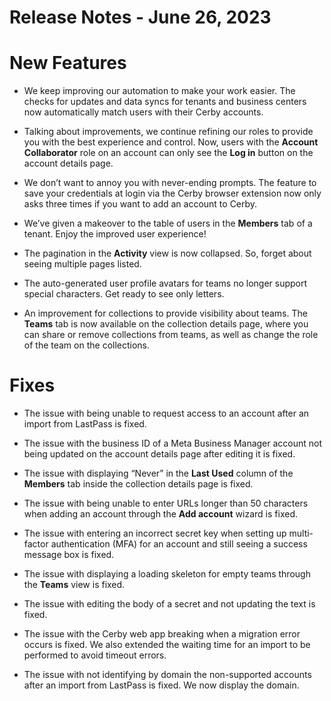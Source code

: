 # Release Notes - June 26, 2023

# New Features

  * We keep improving our automation to make your work easier. The checks for updates and data syncs for tenants and business centers now automatically match users with their Cerby accounts.

  * Talking about improvements, we continue refining our roles to provide you with the best experience and control. Now, users with the **Account Collaborator** role on an account can only see the **Log in** button on the account details page.

  * We don’t want to annoy you with never-ending prompts. The feature to save your credentials at login via the Cerby browser extension now only asks three times if you want to add an account to Cerby.

  * We’ve given a makeover to the table of users in the **Members** tab of a tenant. Enjoy the improved user experience!

  * The pagination in the **Activity** view is now collapsed. So, forget about seeing multiple pages listed.

  * The auto-generated user profile avatars for teams no longer support special characters. Get ready to see only letters.

  * An improvement for collections to provide visibility about teams. The **Teams** tab is now available on the collection details page, where you can share or remove collections from teams, as well as change the role of the team on the collections.

# Fixes

  * The issue with being unable to request access to an account after an import from LastPass is fixed.

  * The issue with the business ID of a Meta Business Manager account not being updated on the account details page after editing it is fixed.

  * The issue with displaying “Never” in the **Last Used** column of the **Members** tab inside the collection details page is fixed.

  * The issue with being unable to enter URLs longer than 50 characters when adding an account through the **Add account** wizard is fixed.

  * The issue with entering an incorrect secret key when setting up multi-factor authentication (MFA) for an account and still seeing a success message box is fixed.

  * The issue with displaying a loading skeleton for empty teams through the **Teams** view is fixed.

  * The issue with editing the body of a secret and not updating the text is fixed.

  * The issue with the Cerby web app breaking when a migration error occurs is fixed. We also extended the waiting time for an import to be performed to avoid timeout errors.

  * The issue with not identifying by domain the non-supported accounts after an import from LastPass is fixed. We now display the domain.

